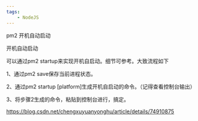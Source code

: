```yaml
---
tags:
    - NodeJS
---
```


pm2 开机自动启动

开机自动启动

可以通过pm2 startup来实现开机自启动。细节可参考。大致流程如下

1、通过pm2 save保存当前进程状态。

2、通过pm2 startup [platform]生成开机自启动的命令。（记得查看控制台输出）

3、将步骤2生成的命令，粘贴到控制台进行，搞定。

https://blog.csdn.net/chengxuyuanyonghu/article/details/74910875
